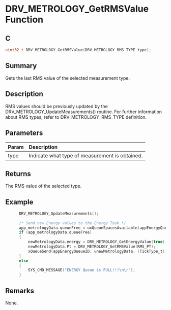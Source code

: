 # DRV_METROLOGY_GetRMSValue Function

## C

```c
uint32_t DRV_METROLOGY_GetRMSValue(DRV_METROLOGY_RMS_TYPE type);
```

## Summary

Gets the last RMS value of the selected measurement type.

## Description

RMS values should be previously updated by the DRV_METROLOGY_UpdateMeasurements() routine.
For further information about RMS types, refer to DRV_METROLOGY_RMS_TYPE definition.

## Parameters

| Param | Description |
|:----- |:----------- |
| type | Indicate what type of measurement is obtained. |


## Returns

The RMS value of the selected type.

## Example

```c
      DRV_METROLOGY_UpdateMeasurements();
            
      /* Send new Energy values to the Energy Task */
      app_metrologyData.queueFree = uxQueueSpacesAvailable(appEnergyQueueID);
      if (app_metrologyData.queueFree)
      {
          newMetrologyData.energy = DRV_METROLOGY_GetEnergyValue(true);
          newMetrologyData.Pt = DRV_METROLOGY_GetRMSValue(RMS_PT);
          xQueueSend(appEnergyQueueID, &newMetrologyData, (TickType_t) 0);
      }
      else
      {
          SYS_CMD_MESSAGE("ENERGY Queue is FULL!!!\n\r");
      }
```

## Remarks

None.

